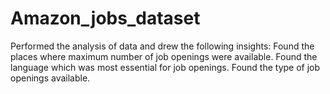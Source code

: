 # Amazon_jobs_dataset
Performed the analysis of data and drew the following insights:
Found the places where maximum number of job openings were available.
Found the language which was most essential for job openings.
Found the type of job openings available.
